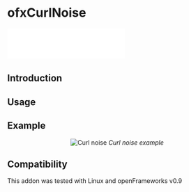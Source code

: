 ofxCurlNoise
=======

![Curl noise](ofxaddons_thumbnail.png)

Introduction
------------



Usage
-----


Example
-------


<div align="center">
	<img src="curl_noise.png" alt="Curl noise">
	<em>Curl noise example</em>
</div>


Compatibility
-------------
This addon was tested with Linux and openFrameworks v0.9
